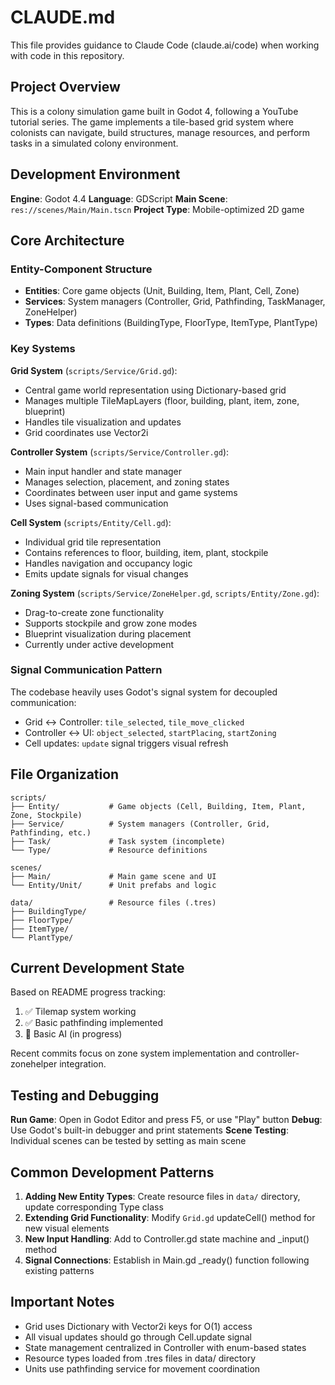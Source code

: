 # CLAUDE.md

This file provides guidance to Claude Code (claude.ai/code) when working with code in this repository.

## Project Overview

This is a colony simulation game built in Godot 4, following a YouTube tutorial series. The game implements a tile-based grid system where colonists can navigate, build structures, manage resources, and perform tasks in a simulated colony environment.

## Development Environment

**Engine**: Godot 4.4
**Language**: GDScript
**Main Scene**: `res://scenes/Main/Main.tscn`
**Project Type**: Mobile-optimized 2D game

## Core Architecture

### Entity-Component Structure
- **Entities**: Core game objects (Unit, Building, Item, Plant, Cell, Zone)
- **Services**: System managers (Controller, Grid, Pathfinding, TaskManager, ZoneHelper)
- **Types**: Data definitions (BuildingType, FloorType, ItemType, PlantType)

### Key Systems

**Grid System** (`scripts/Service/Grid.gd`):
- Central game world representation using Dictionary-based grid
- Manages multiple TileMapLayers (floor, building, plant, item, zone, blueprint)
- Handles tile visualization and updates
- Grid coordinates use Vector2i

**Controller System** (`scripts/Service/Controller.gd`):
- Main input handler and state manager
- Manages selection, placement, and zoning states
- Coordinates between user input and game systems
- Uses signal-based communication

**Cell System** (`scripts/Entity/Cell.gd`):
- Individual grid tile representation
- Contains references to floor, building, item, plant, stockpile
- Handles navigation and occupancy logic
- Emits update signals for visual changes

**Zoning System** (`scripts/Service/ZoneHelper.gd`, `scripts/Entity/Zone.gd`):
- Drag-to-create zone functionality
- Supports stockpile and grow zone modes
- Blueprint visualization during placement
- Currently under active development

### Signal Communication Pattern
The codebase heavily uses Godot's signal system for decoupled communication:
- Grid ↔ Controller: `tile_selected`, `tile_move_clicked`  
- Controller ↔ UI: `object_selected`, `startPlacing`, `startZoning`
- Cell updates: `update` signal triggers visual refresh

## File Organization

```
scripts/
├── Entity/           # Game objects (Cell, Building, Item, Plant, Zone, Stockpile)
├── Service/          # System managers (Controller, Grid, Pathfinding, etc.)
├── Task/             # Task system (incomplete)
└── Type/             # Resource definitions

scenes/
├── Main/             # Main game scene and UI
└── Entity/Unit/      # Unit prefabs and logic

data/                 # Resource files (.tres)
├── BuildingType/
├── FloorType/
├── ItemType/
└── PlantType/
```

## Current Development State

Based on README progress tracking:
1. ✅ Tilemap system working
2. ✅ Basic pathfinding implemented  
3. 🔄 Basic AI (in progress)

Recent commits focus on zone system implementation and controller-zonehelper integration.

## Testing and Debugging

**Run Game**: Open in Godot Editor and press F5, or use "Play" button
**Debug**: Use Godot's built-in debugger and print statements
**Scene Testing**: Individual scenes can be tested by setting as main scene

## Common Development Patterns

1. **Adding New Entity Types**: Create resource files in `data/` directory, update corresponding Type class
2. **Extending Grid Functionality**: Modify `Grid.gd` updateCell() method for new visual elements
3. **New Input Handling**: Add to Controller.gd state machine and _input() method
4. **Signal Connections**: Establish in Main.gd _ready() function following existing patterns

## Important Notes

- Grid uses Dictionary with Vector2i keys for O(1) access
- All visual updates should go through Cell.update signal
- State management centralized in Controller with enum-based states
- Resource types loaded from .tres files in data/ directory
- Units use pathfinding service for movement coordination